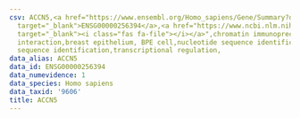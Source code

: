 ```yaml
---
csv: ACCN5,<a href="https://www.ensembl.org/Homo_sapiens/Gene/Summary?db=core;g=ENSG00000256394"
  target="_blank">ENSG00000256394</a>,<a href="https://www.ncbi.nlm.nih.gov/pubmed/22863008"
  target="_blank"><i class="fas fa-file"></i></a>",chromatin immunoprecipitation assay,direct
  interaction,breast epithelium, BPE cell,nucleotide sequence identification,nucleotide
  sequence identification,transcriptional regulation,
data_alias: ACCN5
data_id: ENSG00000256394
data_numevidence: 1
data_species: Homo sapiens
data_taxid: '9606'
title: ACCN5
---
```


